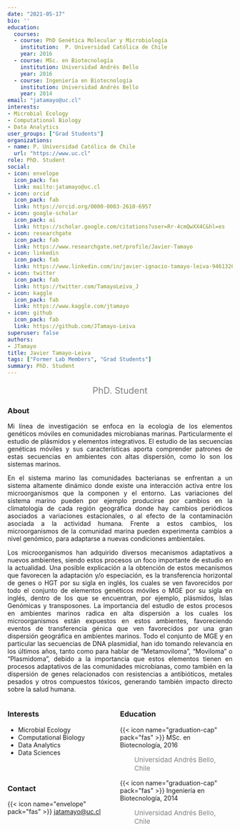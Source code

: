 ```yaml
---
date: "2021-05-17"
bio: ''
education:
  courses:
  - course: PhD Genética Molecular y Microbiología 
    institution:  P. Universidad Católica de Chile
    year: 2016
  - course: MSc. en Biotecnología
    institution: Universidad Andrés Bello
    year: 2016
  - course: Ingeniería en Biotecnología
    institution: Universidad Andrés Bello
    year: 2014
email: "jatamayo@uc.cl"
interests:
- Microbial Ecology
- Computational Biology
- Data Analytics
user_groups: ["Grad Students"]
organizations:
- name: P. Universidad Católica de Chile
  url: "https://www.uc.cl"
role: PhD. Student
social:
- icon: envelope
  icon_pack: fas
  link: mailto:jatamayo@uc.cl
- icon: orcid
  icon_pack: fab
  link: https://orcid.org/0000-0003-2610-6957
- icon: google-scholar
  icon_pack: ai
  link: https://scholar.google.com/citations?user=Rr-4cmQwXX4C&hl=es
- icon: researchgate
  icon_pack: fab
  link: https://www.researchgate.net/profile/Javier-Tamayo
- icon: linkedin
  icon_pack: fab
  link: https://www.linkedin.com/in/javier-ignacio-tamayo-leiva-94613267
- icon: twitter
  icon_pack: fab
  link: https://twitter.com/TamayoLeiva_J
- icon: kaggle
  icon_pack: fab
  link: https://www.kaggle.com/jtamayo
- icon: github
  icon_pack: fab
  link: https://github.com/JTamayo-Leiva
superuser: false
authors:
- JTamayo
title: Javier Tamayo-Leiva
tags: ["Former Lab Members", "Grad Students"]
summary: PhD. Student
---
```

<p style="color:grey; font-size:20px; text-align:center;"> PhD. Student </p>

<div style="text-align:justify;">

<h3> About </h3>

Mi línea de investigación se enfoca en la ecología de los elementos genéticos móviles en comunidades microbianas marinas. Particularmente el estudio de plásmidos y elementos integrativos. El estudio de las secuencias genéticas móviles y sus características aporta comprender patrones de estas secuencias en ambientes con altas dispersión, como lo son los sistemas marinos. <br>

En el sistema marino las comunidades bacterianas se enfrentan a un sistema altamente dinámico donde existe una interacción activa entre los microorganismos que la componen y el entorno. Las variaciones del sistema marino pueden por ejemplo producirse por cambios en la climatología de cada región geográfica donde hay cambios periódicos asociados a variaciones estacionales, o al efecto de la contaminación asociada a la actividad humana. Frente a estos cambios, los microorganismos de la comunidad marina pueden experimenta cambios a nivel genómico, para adaptarse a nuevas condiciones ambientales. <br>

Los microorganismos han adquirido diversos mecanismos adaptativos a nuevos ambientes, siendo estos procesos un foco importante de estudio en la actualidad. Una posible explicación a la obtención de estos mecanismos que favorecen la adaptación y/o especiación, es la transferencia horizontal de genes o HGT por su sigla en inglés, los cuales se ven favorecidos por todo el conjunto de elementos genéticos móviles o MGE por su sigla en inglés, dentro de los que se encuentran, por ejemplo, plásmidos, Islas Genómicas y transposones.  La importancia del estudio de estos procesos en ambientes marinos radica en alta dispersión a los cuales los microorganismos están expuestos en estos ambientes, favoreciendo eventos de transferencia génica que ven favorecidos por una gran dispersión geográfica en ambientes marinos. Todo el conjunto de MGE y en particular las secuencias de DNA plasmidial, han ido tomando relevancia en los últimos años, tanto como para hablar de “Metamoviloma”, “Moviloma” o “Plasmidoma”, debido a la importancia que estos elementos tienen en procesos adaptativos de las comunidades microbianas, como también en la dispersión de genes relacionados con resistencias a antibióticos, metales pesados y otros compuestos tóxicos, generando también impacto directo sobre la salud humana. <br>

</div>

<style>
.column-left{
  float: left;
  width: 50%;
  text-align: left;
}
.column-right{
  float: right;
  width: 50%;
  text-align: left;
}
</style>

<div class="column-left">

<h3> Interests </h3>

- Microbial Ecology
- Computational Biology
- Data Analytics
- Data Sciences

<br><br>
</div>

<div class="column-right">

<h3> Education </h3>
{{< icon name="graduation-cap" pack="fas" >}} MSc. en Biotecnología, 2016
<p style="color:grey; font-size:15px; padding-left:32px;"> Universidad Andrés Bello, Chile  </p>
{{< icon name="graduation-cap" pack="fas" >}} Ingeniería en Biotecnología, 2014
<p style="color:grey; font-size:15px; padding-left:32px;"> Universidad Andrés Bello, Chile </p>

<br><br>
</div>

<h3> Contact </h3>

{{< icon name="envelope" pack="fas" >}} jatamayo@uc.cl<br>
<a href="mailto:jatamayo@uc.cl"><i class="fas fa-envelope"></i></a> &nbsp;
<a href="https://orcid.org/0000-0003-2610-6957"><i class="fab fa-orcid"></i></a> &nbsp;
<a href="https://scholar.google.com/citations?user=Rr-4cmQwXX4C&hl=es"><i class="ai ai-google-scholar-square ai"></i></a> &nbsp;
<a href="https://www.researchgate.net/profile/Javier-Tamayo"><i class="fab fa-researchgate"></i></a> &nbsp;
<a href="https://www.linkedin.com/in/javier-ignacio-tamayo-leiva-94613267"><i class="fab fa-linkedin"></i></a> &nbsp;
<a href="https://twitter.com/TamayoLeiva_J"><i class="fab fa-twitter"></i></a> &nbsp;
<a href="https://www.kaggle.com/jtamayo"><i class="fab fa-kaggle"></i></a> &nbsp;
<a href="https://github.com/JTamayo-Leiva"><i class="fab fa-github"></i></a><br>
